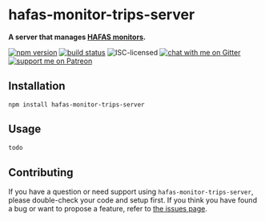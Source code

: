# hafas-monitor-trips-server

**A server that manages [HAFAS monitors](https://github.com/derhuerst/hafas-monitor-trips).**

[![npm version](https://img.shields.io/npm/v/hafas-monitor-trips-server.svg)](https://www.npmjs.com/package/hafas-monitor-trips-server)
[![build status](https://api.travis-ci.org/derhuerst/hafas-monitor-trips-server.svg?branch=master)](https://travis-ci.org/derhuerst/hafas-monitor-trips-server)
![ISC-licensed](https://img.shields.io/github/license/derhuerst/hafas-monitor-trips-server.svg)
[![chat with me on Gitter](https://img.shields.io/badge/chat%20with%20me-on%20gitter-512e92.svg)](https://gitter.im/derhuerst)
[![support me on Patreon](https://img.shields.io/badge/support%20me-on%20patreon-fa7664.svg)](https://patreon.com/derhuerst)


## Installation

```shell
npm install hafas-monitor-trips-server
```


## Usage

```js
todo
```


## Contributing

If you have a question or need support using `hafas-monitor-trips-server`, please double-check your code and setup first. If you think you have found a bug or want to propose a feature, refer to [the issues page](https://github.com/derhuerst/hafas-monitor-trips-server/issues).
